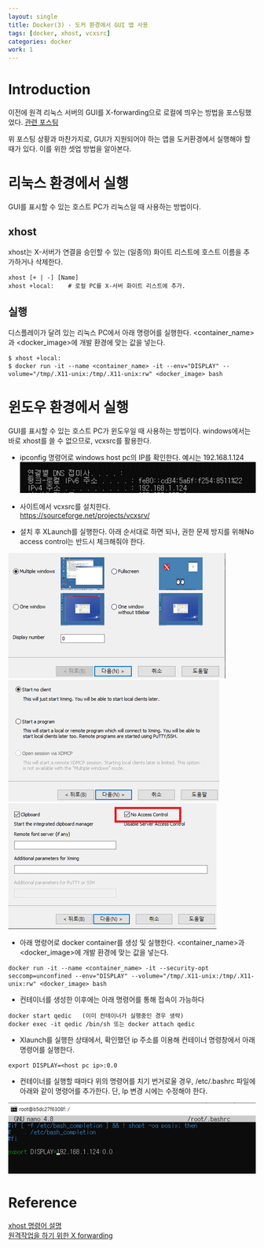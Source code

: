 ```yaml
---
layout: single
title: Docker(3) - 도커 환경에서 GUI 앱 사용
tags: [docker, xhost, vcxsrc]
categories: docker 
work: 1
---
```

# Introduction
 이전에 원격 리눅스 서버의 GUI를 X-forwarding으로 로컬에 띄우는 방법을 포스팅했었다.
 [관련 포스팅](https://papari1123.github.io/pycharm/X11forwarding/)

 위 포스팅 상황과 마찬가지로, GUI가 지원되어야 하는 앱을 도커환경에서 실행해야 할 때가 있다. 이를 위한 셋업 방법을 알아본다.   

# 리눅스 환경에서 실행
GUI를 표시할 수 있는 호스트 PC가 리눅스일 때 사용하는 방법이다.

## xhost
xhost는 X-서버가 연결을 승인할 수 있는 (일종의) 화이트 리스트에 호스트 이름을 추가하거나 삭제한다.
```commandline
xhost [+ | -] [Name]
xhost +local:    # 로컬 PC를 X-서버 화이트 리스트에 추가.
```

## 실행
디스플레이가 달려 있는 리눅스 PC에서 아래 명령어를 실행한다. <container_name>과 <docker_image>에 개발 환경에 맞는 값을 넣는다.
```commandline
$ xhost +local:
$ docker run -it --name <container_name> -it --env="DISPLAY" --volume="/tmp/.X11-unix:/tmp/.X11-unix:rw" <docker_image> bash
```

# 윈도우 환경에서 실행
GUI를 표시할 수 있는 호스트 PC가 윈도우일 때 사용하는 방법이다.
windows에서는 바로 xhost를 쓸 수 없으므로, vcxsrc를 활용한다.
- ipconfig 명령어로 windows host pc의 IP를 확인한다. 예시는 192.168.1.124
![](./../../../assets/images/2022-07-06-docker_gui_images/1657088057796.png)

- 사이트에서 vcxsrc를 설치한다.         
https://sourceforge.net/projects/vcxsrv/
- 설치 후 XLaunch를 실행한다. 아래 순서대로 하면 되나, 권한 문제 방지를 위해No access control는 반드시 체크해줘야 한다.

![](./../../../assets/images/2022-07-06-docker_gui_images/1657088066360.png)
![](./../../../assets/images/2022-07-06-docker_gui_images/1657088069746.png)
![](./../../../assets/images/2022-07-06-docker_gui_images/1657088073771.png)

- 아래 명령어로 docker container를 생성 및 실행한다. <container_name>과 <docker_image>에 개발 환경에 맞는 값을 넣는다.
```commandline
docker run -it --name <container_name> -it --security-opt seccomp=unconfined --env="DISPLAY" --volume="/tmp/.X11-unix:/tmp/.X11-unix:rw" <docker_image> bash
```
- 컨테이너를 생성한 이후에는 아래 명령어를 통해 접속이 가능하다
```commandline
docker start qedic   (이미 컨테이너가 실행중인 경우 생략)
docker exec -it qedic /bin/sh 또는 docker attach qedic
```
- Xlaunch를 실행한 상태에서, 확인했던 ip 주소를 이용해 컨테이너 명령창에서 아래 명령어를 실행한다.
```commandline
export DISPLAY=<host pc ip>:0.0
```
- 컨테이너를 실행할 때마다 위의 명령어를 치기 번거로울 경우, /etc/.bashrc 파일에 아래와 같이 명령어를 추가한다. 단, Ip 변경 시에는 수정해야 한다.

![](./../../../assets/images/2022-07-06-docker_gui_images/1657088354371.png)


# Reference
[xhost 명령어 설명](https://www.ibm.com/docs/ko/aix/7.2?topic=x-xhost-command)    
[원격작업을 하기 위한 X forwarding](https://papari1123.github.io/pycharm/X11forwarding/)